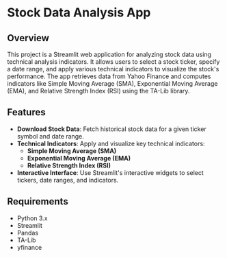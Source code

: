 
# Stock Data Analysis App

## Overview

This project is a Streamlit web application for analyzing stock data using technical analysis indicators. It allows users to select a stock ticker, specify a date range, and apply various technical indicators to visualize the stock's performance. The app retrieves data from Yahoo Finance and computes indicators like Simple Moving Average (SMA), Exponential Moving Average (EMA), and Relative Strength Index (RSI) using the TA-Lib library.

## Features

- **Download Stock Data**: Fetch historical stock data for a given ticker symbol and date range.
- **Technical Indicators**: Apply and visualize key technical indicators:
  - **Simple Moving Average (SMA)**
  - **Exponential Moving Average (EMA)**
  - **Relative Strength Index (RSI)**
- **Interactive Interface**: Use Streamlit's interactive widgets to select tickers, date ranges, and indicators.



## Requirements

- Python 3.x
- Streamlit
- Pandas
- TA-Lib
- yfinance

